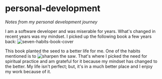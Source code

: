 # personal-development
*Notes from my personal development journey*

I am a software developer and was miserable for years. What's changed in recent years was my mindset. 
I picked up the following book a few years back:
![seven-habits-book-cover](https://user-images.githubusercontent.com/1113806/104894576-e040f880-5942-11eb-8743-573d87e1304b.jpg)

This book planted the seed to a better life for me. One of the habits mentioned is to 
![sharpen the saw](https://wspucla.wordpress.com/2011/01/12/habit-7-sharpen-the-saw/).
That's where I picked the need for spiritual practice and am grateful for it because my mindset has changed to the better. My life isn't perfect; but, it's in a much better place and I enjoy my work because of it.
